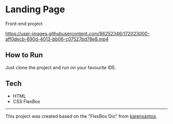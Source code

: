 <h1>Landing Page</h1>
<p>Front-end project<br>

https://user-images.githubusercontent.com/86252346/172023000-aff0decb-690d-4013-bb06-c07527bd78e8.mp4

<h2>How to Run</h2>
<p>Just clone the project and run on your favourite IDE.<br>
        
<h2>Tech</h2>

<ul>
    <li>HTML</li>
    <li>CSS FlexBox</li>
</ul>

------------

This project was created based on the "FlexBox Dio" from [karensantos](https://gitlab.com/karensantos).
